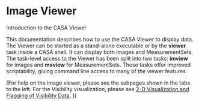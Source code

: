 

# Image Viewer 

Introduction to the CASA Viewer

This documentation describes how to use the CASA Viewer to display data. The Viewer can be started as a stand-alone executable or by the **viewer** task inside a CASA shell. It can display both images and MeasurementSets. The task-level access to the Viewer has been split into two tasks: **imview** for images and **msview** for MeasurementSets. These tasks offer improved scriptability, giving command line access to many of the viewer features.

[For help on the image viewer, please see the subpages shown in the tabs to the left. For the Visibility visualization, please see [2-D Visualization and Flagging of Visibility Data](https://casa.nrao.edu/casadocs-devel/stable/calibration-and-visibility-data/data-examination-and-editing/2-d-visualization-of-visibility-data-msview). ]{

